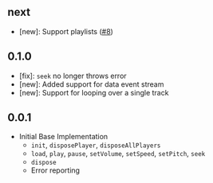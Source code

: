 ## next

* [new]: Support playlists ([#8](https://github.com/bdlukaa/just_audio_windows/pull/8))

## 0.1.0

* [fix]: `seek` no longer throws error
* [new]: Added support for data event stream
* [new]: Support for looping over a single track

## 0.0.1

* Initial Base Implementation
  * `init`, `disposePlayer`, `disposeAllPlayers`
  * `load`, `play`, `pause`, `setVolume`, `setSpeed`, `setPitch`, `seek`
  * `dispose`
  * Error reporting